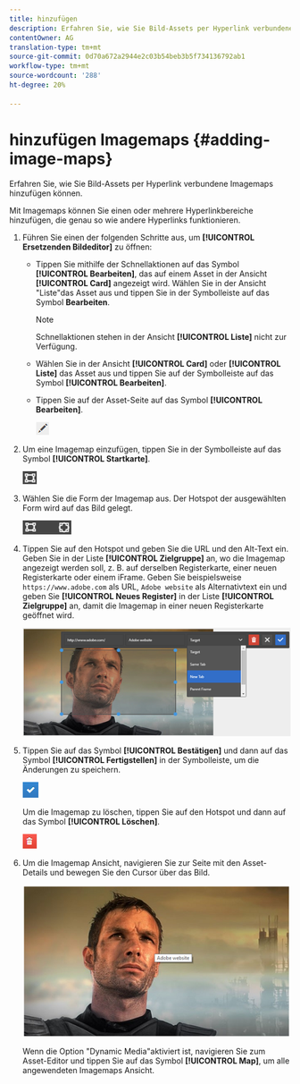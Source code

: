 ```yaml
---
title: hinzufügen
description: Erfahren Sie, wie Sie Bild-Assets per Hyperlink verbundene Imagemaps hinzufügen können.
contentOwner: AG
translation-type: tm+mt
source-git-commit: 0d70a672a2944e2c03b54beb3b5f734136792ab1
workflow-type: tm+mt
source-wordcount: '288'
ht-degree: 20%

---
```



# hinzufügen Imagemaps {#adding-image-maps}

Erfahren Sie, wie Sie Bild-Assets per Hyperlink verbundene Imagemaps hinzufügen können.

Mit Imagemaps können Sie einen oder mehrere Hyperlinkbereiche hinzufügen, die genau so wie andere Hyperlinks funktionieren.

1. Führen Sie einen der folgenden Schritte aus, um **[!UICONTROL Ersetzenden Bildeditor]** zu öffnen:

   * Tippen Sie mithilfe der Schnellaktionen auf das Symbol **[!UICONTROL Bearbeiten]**, das auf einem Asset in der Ansicht **[!UICONTROL Card]** angezeigt wird. Wählen Sie in der Ansicht &quot;Liste&quot;das Asset aus und tippen Sie in der Symbolleiste auf das Symbol **Bearbeiten**.

      >[!NOTE]
      >
      >Schnellaktionen stehen in der Ansicht **[!UICONTROL Liste]** nicht zur Verfügung.

   * Wählen Sie in der Ansicht **[!UICONTROL Card]** oder **[!UICONTROL Liste]** das Asset aus und tippen Sie auf der Symbolleiste auf das Symbol **[!UICONTROL Bearbeiten]**.
   * Tippen Sie auf der Asset-Seite auf das Symbol **[!UICONTROL Bearbeiten]**.

      ![chlimage_1-420](assets/chlimage_1-420.png)

1. Um eine Imagemap einzufügen, tippen Sie in der Symbolleiste auf das Symbol **[!UICONTROL Startkarte]**.

   ![chlimage_1-421](assets/chlimage_1-421.png)

1. Wählen Sie die Form der Imagemap aus. Der Hotspot der ausgewählten Form wird auf das Bild gelegt.

   ![chlimage_1-422](assets/chlimage_1-422.png)

1. Tippen Sie auf den Hotspot und geben Sie die URL und den Alt-Text ein. Geben Sie in der Liste **[!UICONTROL Zielgruppe]** an, wo die Imagemap angezeigt werden soll, z. B. auf derselben Registerkarte, einer neuen Registerkarte oder einem iFrame. Geben Sie beispielsweise `https://www.adobe.com` als URL, `Adobe website` als Alternativtext ein und geben Sie **[!UICONTROL Neues Register]** in der Liste **[!UICONTROL Zielgruppe]** an, damit die Imagemap in einer neuen Registerkarte geöffnet wird.

   ![chlimage_1-423](assets/chlimage_1-423.png)

1. Tippen Sie auf das Symbol **[!UICONTROL Bestätigen]** und dann auf das Symbol **[!UICONTROL Fertigstellen]** in der Symbolleiste, um die Änderungen zu speichern.

   ![chlimage_1-424](assets/chlimage_1-424.png)

   Um die Imagemap zu löschen, tippen Sie auf den Hotspot und dann auf das Symbol **[!UICONTROL Löschen]**.

   ![chlimage_1-425](assets/chlimage_1-425.png)

1. Um die Imagemap Ansicht, navigieren Sie zur Seite mit den Asset-Details und bewegen Sie den Cursor über das Bild.

   ![chlimage_1-426](assets/chlimage_1-426.png)

   Wenn die Option &quot;Dynamic Media&quot;aktiviert ist, navigieren Sie zum Asset-Editor und tippen Sie auf das Symbol **[!UICONTROL Map]**, um alle angewendeten Imagemaps Ansicht.
